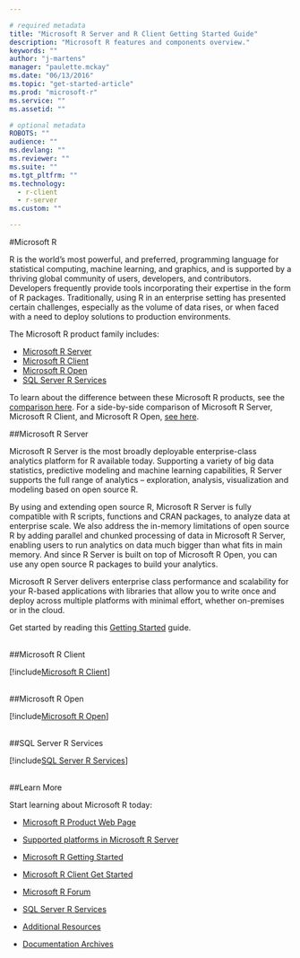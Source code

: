 ```yaml
---

# required metadata
title: "Microsoft R Server and R Client Getting Started Guide"
description: "Microsoft R features and components overview."
keywords: ""
author: "j-martens"
manager: "paulette.mckay"
ms.date: "06/13/2016"
ms.topic: "get-started-article"
ms.prod: "microsoft-r"
ms.service: ""
ms.assetid: ""

# optional metadata
ROBOTS: ""
audience: ""
ms.devlang: ""
ms.reviewer: ""
ms.suite: ""
ms.tgt_pltfrm: ""
ms.technology: 
  - r-client
  - r-server
ms.custom: ""

---
```


#Microsoft R

R is the world’s most powerful, and preferred, programming language for statistical computing, machine learning, and graphics, and is supported by a thriving global community of users, developers, and contributors. Developers frequently provide tools incorporating their expertise in the form of R packages. Traditionally, using R in an enterprise setting has presented certain challenges, especially as the volume of data rises, or when faced with a need to deploy solutions to production environments. 

The Microsoft R product family includes:
+ <a href="#mrs">Microsoft R Server</a>
+ <a href="#mrc">Microsoft R Client</a>
+ <a href="#mro">Microsoft R Open</a>
+ <a href="#sqlr">SQL Server R Services</a>

To learn about the difference between these Microsoft R products, see the [comparison here](#compare-prods).
For a side-by-side comparison of Microsoft R Server, Microsoft R Client, and Microsoft R Open, [see here](microsoft-r-getting-started.md#compare-prods).
<br>

<a name="mrs"></a>
##Microsoft R Server

Microsoft R Server is the most broadly deployable enterprise-class analytics platform for R available today. Supporting a variety of big data statistics, predictive modeling and machine learning capabilities, R Server supports the full range of analytics – exploration, analysis, visualization and modeling based on open source R. 

By using and extending open source R, Microsoft R Server is fully compatible with R scripts, functions and CRAN packages, to analyze data at enterprise scale. We also address the in-memory limitations of open source R by adding parallel and chunked processing of data in Microsoft R Server, enabling users to run analytics on data much bigger than what fits in main memory. And since R Server is built on top of Microsoft R Open, you can use any open source R packages to build your analytics. 

Microsoft R Server delivers enterprise class performance and scalability for your R-based applications with libraries that allow you to write once and deploy across multiple platforms with minimal effort, whether on-premises or in the cloud.

Get started by reading this [Getting Started](microsoft-r-getting-started.md) guide.


<br />
<a name="mrc"></a>
##Microsoft R Client

[!include[Microsoft R Client](./includes/r-client/r-client-intro.md)]

<br>
<a name="mro"></a>
##Microsoft R Open

[!include[Microsoft R Open](./includes/r-open/mro-intro.md)]

<br>
<a name="sqlr"></a>
##SQL Server R Services

[!include[SQL Server R Services](./includes/ss-r-services/r-services-intro.md)]



<br>
##Learn More

Start learning about Microsoft R today:

+ [Microsoft R Product Web Page](https://www.microsoft.com/en-us/cloud-platform/r-server) 

+ [Supported platforms in Microsoft R Server](rserver-install-supported-platforms.md)

+ [Microsoft R Getting Started](microsoft-r-getting-started.md)

+ [Microsoft R Client Get Started](r-client-get-started.md)

+ [Microsoft R Forum](https://social.msdn.microsoft.com/Forums/en-US/home?forum=microsoftr)

+ [SQL Server R Services](https://msdn.microsoft.com/en-us/library/mt604845.aspx) 

+ [Additional Resources](microsoft-r-more-resources.md)

+ [Documentation Archives](microsoft-r-old-versions.md)
